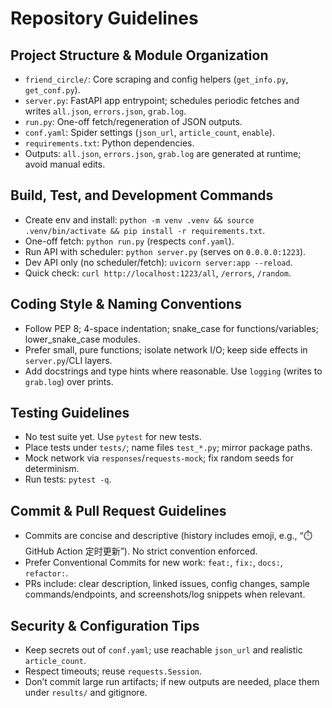 # Repository Guidelines

## Project Structure & Module Organization
- `friend_circle/`: Core scraping and config helpers (`get_info.py`, `get_conf.py`).
- `server.py`: FastAPI app entrypoint; schedules periodic fetches and writes `all.json`, `errors.json`, `grab.log`.
- `run.py`: One-off fetch/regeneration of JSON outputs.
- `conf.yaml`: Spider settings (`json_url`, `article_count`, `enable`).
- `requirements.txt`: Python dependencies.
- Outputs: `all.json`, `errors.json`, `grab.log` are generated at runtime; avoid manual edits.

## Build, Test, and Development Commands
- Create env and install: `python -m venv .venv && source .venv/bin/activate && pip install -r requirements.txt`.
- One-off fetch: `python run.py` (respects `conf.yaml`).
- Run API with scheduler: `python server.py` (serves on `0.0.0.0:1223`).
- Dev API only (no scheduler/fetch): `uvicorn server:app --reload`.
- Quick check: `curl http://localhost:1223/all`, `/errors`, `/random`.

## Coding Style & Naming Conventions
- Follow PEP 8; 4-space indentation; snake_case for functions/variables; lower_snake_case modules.
- Prefer small, pure functions; isolate network I/O; keep side effects in `server.py`/CLI layers.
- Add docstrings and type hints where reasonable. Use `logging` (writes to `grab.log`) over prints.

## Testing Guidelines
- No test suite yet. Use `pytest` for new tests.
- Place tests under `tests/`; name files `test_*.py`; mirror package paths.
- Mock network via `responses`/`requests-mock`; fix random seeds for determinism.
- Run tests: `pytest -q`.

## Commit & Pull Request Guidelines
- Commits are concise and descriptive (history includes emoji, e.g., “⏱️ GitHub Action 定时更新”). No strict convention enforced.
- Prefer Conventional Commits for new work: `feat:`, `fix:`, `docs:`, `refactor:`.
- PRs include: clear description, linked issues, config changes, sample commands/endpoints, and screenshots/log snippets when relevant.

## Security & Configuration Tips
- Keep secrets out of `conf.yaml`; use reachable `json_url` and realistic `article_count`.
- Respect timeouts; reuse `requests.Session`.
- Don’t commit large run artifacts; if new outputs are needed, place them under `results/` and gitignore.
